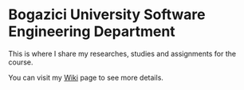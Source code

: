 # Bogazici University Software Engineering Department
This is where I share my researches, studies and assignments for the course.

You can visit my [Wiki](https://github.com/gulsahkeskin/boun-swe-573/wiki) page to see more details.
